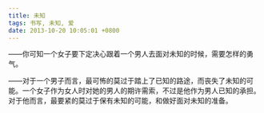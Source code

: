 ```yaml
---
title: 未知
tags: 书写, 未知, 爱
date: 2013-10-20 10:05:01 +0800
---
```



——你可知一个女子要下定决心跟着一个男人去面对未知的时候，需要怎样的勇气。

——对于一个男子而言，最可怖的莫过于踏上了已知的路途，而丧失了未知的可能。一个女子作为女人时对她的男人的期许需索，不过是他作为男人已知的承担。对于他而言，最要紧的莫过于保有未知的可能，和做好面对未知的准备。

